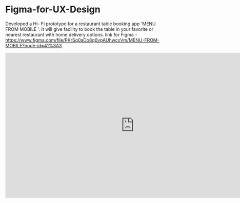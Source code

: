 # Figma-for-UX-Design
Developed a Hi- Fi prototype for a restaurant table booking app 'MENU FROM MOBILE '. It will give facility to book the table in your favorite or nearest restaurant with home delivery options. 
link for Figma - https://www.figma.com/file/PKrSq0aDo8q6vpAUhwcxVm/MENU-FROM-MOBILE?node-id=41%3A3

<iframe style="border: 1px solid rgba(0, 0, 0, 0.1);" width="800" height="450" src="https://www.figma.com/embed?embed_host=share&url=https%3A%2F%2Fwww.figma.com%2Ffile%2FPKrSq0aDo8q6vpAUhwcxVm%2FMENU-FROM-MOBILE%3Fnode-id%3D41%253A3" allowfullscreen></iframe>

